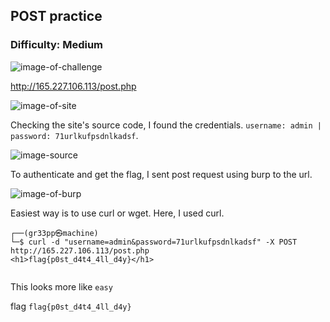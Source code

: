 ## POST practice
### Difficulty: Medium

![image-of-challenge](https://i.imgur.com/myNibjN.png)

http://165.227.106.113/post.php

![image-of-site](https://i.imgur.com/WV2I5iY.png)

Checking the site's source code, I found the credentials. ```username: admin | password: 71urlkufpsdnlkadsf```. 

![image-source](https://i.imgur.com/l9PF8wv.png)

To authenticate and get the flag, I sent post request using burp to the url.

![image-of-burp](https://i.imgur.com/XT8oRyv.png)

Easiest way is to use curl or wget. Here, I used curl.

```
┌──(gr33pp㉿machine)
└─$ curl -d "username=admin&password=71urlkufpsdnlkadsf" -X POST http://165.227.106.113/post.php
<h1>flag{p0st_d4t4_4ll_d4y}</h1>                                                                                               
                      
```
This looks more like ```easy```

flag ```flag{p0st_d4t4_4ll_d4y}```
